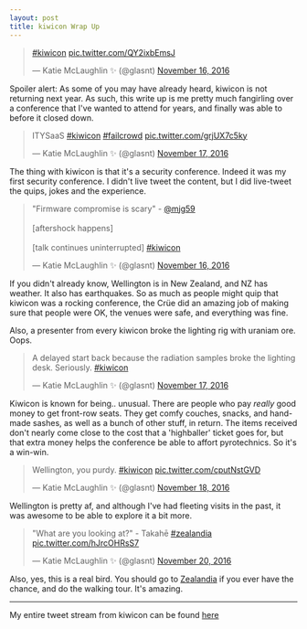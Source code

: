 ```yaml
---
layout: post
title: kiwicon Wrap Up
---
```


<blockquote class="twitter-tweet" data-lang="en"><p lang="und" dir="ltr"><a href="https://twitter.com/hashtag/kiwicon?src=hash">#kiwicon</a> <a href="https://t.co/QY2ixbEmsJ">pic.twitter.com/QY2ixbEmsJ</a></p>&mdash; Katie McLaughlin ✨ (@glasnt) <a href="https://twitter.com/glasnt/status/798984176980533248">November 16, 2016</a></blockquote>
<script async src="//platform.twitter.com/widgets.js" charset="utf-8"></script>

Spoiler alert: As some of you may have already heard, kiwicon is not returning next year. As such, this write up is me pretty much fangirling over a conference that I've wanted to attend for years, and finally was able to before it closed down. 

<blockquote class="twitter-tweet" data-lang="en"><p lang="et" dir="ltr">ITYSaaS <a href="https://twitter.com/hashtag/kiwicon?src=hash">#kiwicon</a> <a href="https://twitter.com/hashtag/failcrowd?src=hash">#failcrowd</a> <a href="https://t.co/grjUX7c5ky">pic.twitter.com/grjUX7c5ky</a></p>&mdash; Katie McLaughlin ✨ (@glasnt) <a href="https://twitter.com/glasnt/status/799344312244764672">November 17, 2016</a></blockquote>
<script async src="//platform.twitter.com/widgets.js" charset="utf-8"></script>

The thing with kiwicon is that it's a security conference. Indeed it was my first security conference. I didn't live tweet the content, but I did live-tweet the quips, jokes and the experience. 

<blockquote class="twitter-tweet" data-lang="en"><p lang="en" dir="ltr">&quot;Firmware compromise is scary&quot;  - <a href="https://twitter.com/mjg59">@mjg59</a> <br><br>[aftershock happens] <br><br>[talk continues uninterrupted] <a href="https://twitter.com/hashtag/kiwicon?src=hash">#kiwicon</a></p>&mdash; Katie McLaughlin ✨ (@glasnt) <a href="https://twitter.com/glasnt/status/798995729825943552">November 16, 2016</a></blockquote>
<script async src="//platform.twitter.com/widgets.js" charset="utf-8"></script>

If you didn't already know, Wellington is in New Zealand, and NZ has weather. It also has earthquakes. So as much as people might quip that kiwicon was a rocking conference, the Crüe did an amazing job of making sure that people were OK, the venues were safe, and everything was fine. 

Also, a presenter from every kiwicon broke the lighting rig with uraniam ore. Oops. 

<blockquote class="twitter-tweet" data-lang="en"><p lang="en" dir="ltr">A delayed start back because the radiation samples broke the lighting desk. Seriously. <a href="https://twitter.com/hashtag/kiwicon?src=hash">#kiwicon</a></p>&mdash; Katie McLaughlin ✨ (@glasnt) <a href="https://twitter.com/glasnt/status/799056650636115969">November 17, 2016</a></blockquote>
<script async src="//platform.twitter.com/widgets.js" charset="utf-8"></script>

Kiwicon is known for being.. unusual. There are people who pay _really_ good money to get front-row seats. They get comfy couches, snacks, and hand-made sashes, as well as a bunch of other stuff, in return. The items received don't nearly come close to the cost that a 'highballer' ticket goes for, but that extra money helps the conference be able to affort pyrotechnics. So it's a win-win. 

<blockquote class="twitter-tweet" data-lang="en"><p lang="en" dir="ltr">Wellington, you purdy. <a href="https://twitter.com/hashtag/kiwicon?src=hash">#kiwicon</a> <a href="https://t.co/cputNstGVD">pic.twitter.com/cputNstGVD</a></p>&mdash; Katie McLaughlin ✨ (@glasnt) <a href="https://twitter.com/glasnt/status/799414135662383105">November 18, 2016</a></blockquote>
<script async src="//platform.twitter.com/widgets.js" charset="utf-8"></script>

Wellington is pretty af, and although I've had fleeting visits in the past, it was awesome to be able to explore it a bit more. 

<blockquote class="twitter-tweet" data-lang="en"><p lang="en" dir="ltr">&quot;What are you looking at?&quot; - Takahē <a href="https://twitter.com/hashtag/zealandia?src=hash">#zealandia</a> <a href="https://t.co/hJrcOHRsS7">pic.twitter.com/hJrcOHRsS7</a></p>&mdash; Katie McLaughlin ✨ (@glasnt) <a href="https://twitter.com/glasnt/status/800141112845287424">November 20, 2016</a></blockquote>
<script async src="//platform.twitter.com/widgets.js" charset="utf-8"></script>

Also, yes, this is a real bird. You should go to [Zealandia](https://www.visitzealandia.com/) if you ever have the chance, and do the walking tour. It's amazing. 

------


My entire tweet stream from kiwicon can be found [here](https://twitter.com/search?f=tweets&vertical=default&q=from%3Aglasnt%20%23kiwicon&src=typd)
